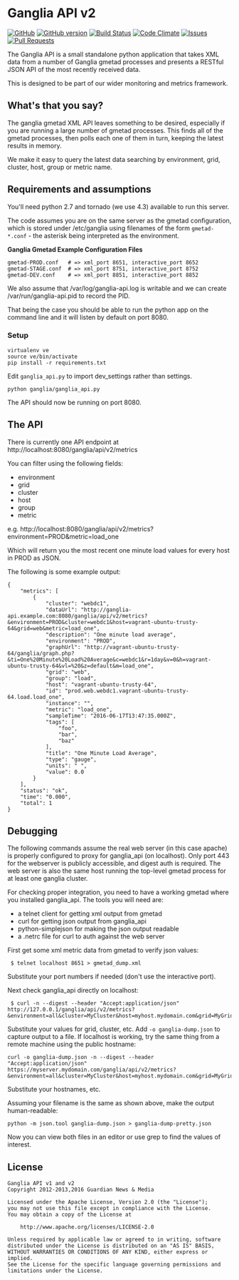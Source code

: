 Ganglia API v2
==============

[![GitHub](https://img.shields.io/github/license/teamorchard/ganglia_api.svg)](https://github.com/teamorchard/ganglia_api)
[![GitHub version](https://badge.fury.io/gh/teamorchard%2Fganglia_api.svg)](https://badge.fury.io/gh/teamorchard%2Fganglia_api)
[![Build Status](https://travis-ci.org/teamorchard/ganglia_api.svg?branch=master)](https://travis-ci.org/teamorchard/ganglia_api)
[![Code Climate](https://codeclimate.com/github/teamorchard/ganglia_api/badges/gpa.svg)](https://codeclimate.com/github/teamorchard/ganglia_api)
[![Issues](https://img.shields.io/github/issues/teamorchard/ganglia_api.svg)](https://github.com/teamorchard/ganglia_api/issues?q=is:issue+is:open)
[![Pull Requests](https://img.shields.io/github/issues-pr/teamorchard/ganglia_api.svg)](https://github.com/teamorchard/ganglia_api/issues?q=is:open+is:pr)

The Ganglia API is a small standalone python application that takes XML data from
a number of Ganglia gmetad processes and presents a RESTful JSON API of the most
recently received data.

This is designed to be part of our wider monitoring and metrics framework.

What's that you say?
--------------------

The ganglia gmetad XML API leaves something to be desired, especially if you are running
a large number of gmetad processes.  This finds all of the gmetad processes, then
polls each one of them in turn, keeping the latest results in memory.

We make it easy to query the latest data searching by environment, grid, cluster, host,
group or metric name.

Requirements and assumptions
----------------------------

You'll need python 2.7 and tornado (we use 4.3) available to run this server.

The code assumes you are on the same server as the gmetad configuration, which is
stored under /etc/ganglia using filenames of the form `gmetad-*.conf` - the asterisk
being interpreted as the environment.

**Ganglia Gmetad Example Configuration Files**

```
gmetad-PROD.conf   # => xml_port 8651, interactive_port 8652
gmetad-STAGE.conf  # => xml_port 8751, interactive_port 8752
gmetad-DEV.conf    # => xml_port 8851, interactive_port 8852
```

We also assume that /var/log/ganglia-api.log is writable and we can create 
/var/run/ganglia-api.pid to record the PID.

That being the case you should be able to run the python app on the command line
and it will listen by default on port 8080. 

### Setup

	virtualenv ve
	source ve/bin/activate
	pip install -r requirements.txt

Edit `ganglia_api.py` to import dev_settings rather than settings.

	python ganglia/ganglia_api.py

The API should now be running on port 8080.

The API
-------

There is currently one API endpoint at http://localhost:8080/ganglia/api/v2/metrics

You can filter using the following fields:
 - environment
 - grid
 - cluster
 - host
 - group
 - metric

e.g.
http://localhost:8080/ganglia/api/v2/metrics?environment=PROD&metric=load_one

Which will return you the most recent one minute load values for every host in PROD
as JSON.

The following is some example output:

    {
        "metrics": [
            {
                "cluster": "webdc1",
                "dataUrl": "http://ganglia-api.example.com:8080/ganglia/api/v2/metrics?&environment=PROD&cluster=webdc1&host=vagrant-ubuntu-trusty-64&grid=web&metric=load_one",
                "description": "One minute load average",
                "environment": "PROD",
                "graphUrl": "http://vagrant-ubuntu-trusty-64/ganglia/graph.php?&ti=One%20Minute%20Load%20Average&c=webdc1&r=1day&v=0&h=vagrant-ubuntu-trusty-64&vl=%20&z=default&m=load_one",
                "grid": "web",
                "group": "load",
                "host": "vagrant-ubuntu-trusty-64",
                "id": "prod.web.webdc1.vagrant-ubuntu-trusty-64.load.load_one",
                "instance": "",
                "metric": "load_one",
                "sampleTime": "2016-06-17T13:47:35.000Z",
                "tags": [
                    "foo",
                    "bar",
                    "baz"
                ],
                "title": "One Minute Load Average",
                "type": "gauge",
                "units": " ",
                "value": 0.0
            }
        ],
        "status": "ok",
        "time": "0.000",
        "total": 1
    }

Debugging
---------

The following commands assume the real web server (in this case apache) is
properly configured to proxy for ganglia_api (on localhost).  Only port 443
for the webserver is publicly accessible, and digest auth is required. The
web server is also the same host running the top-level gmetad process for
at least one ganglia cluster.

For checking proper integration, you need to have a working gmetad where
you installed ganglia_api.  The tools you will need are:
 - a telnet client for getting xml output from gmetad
 - curl for getting json output from ganglia_api
 - python-simplejson for making the json output readable
 - a .netrc file for curl to auth against the web server

First get some xml metric data from gmetad to verify json values:

```
 $ telnet localhost 8651 > gmetad_dump.xml
```

Substitute your port numbers if needed (don't use the interactive port).

Next check ganglia_api directly on localhost:

```
 $ curl -n --digest --header "Accept:application/json" http://127.0.0.1/ganglia/api/v2/metrics?&environment=all&cluster=MyCluster&host=myhost.mydomain.com&grid=MyGrid&metric=load_one
```

Substitute your values for grid, cluster, etc.  Add ``-o ganglia-dump.json``
to capture output to a file.  If localhost is working, try the same thing
from a remote machine using the public hostname:

```
curl -o ganglia-dump.json -n --digest --header "Accept:application/json" https://myserver.mydomain.com/ganglia/api/v2/metrics?&environment=all&cluster=MyCluster&host=myhost.mydomain.com&grid=MyGrid&metric=load_one
```

Substitute your hostnames, etc.

Assuming your filename is the same as shown above, make the output human-readable:

```
python -m json.tool ganglia-dump.json > ganglia-dump-pretty.json
```

Now you can view both files in an editor or use grep to find the values of
interest.


License
-------

    Ganglia API v1 and v2
    Copyright 2012-2013,2016 Guardian News & Media

    Licensed under the Apache License, Version 2.0 (the "License");
    you may not use this file except in compliance with the License.
    You may obtain a copy of the License at

        http://www.apache.org/licenses/LICENSE-2.0

    Unless required by applicable law or agreed to in writing, software
    distributed under the License is distributed on an "AS IS" BASIS,
    WITHOUT WARRANTIES OR CONDITIONS OF ANY KIND, either express or implied.
    See the License for the specific language governing permissions and
    limitations under the License.
